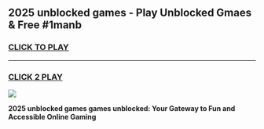 
## 2025 unblocked games - Play Unblocked Gmaes & Free #1manb
<h3>
<a href="https://premium.freeplayer.one?title=2025_unblocked_games&ref=03M">CLICK TO PLAY</a></h3>
<hr>

<h3>
<a href="https://premium.freeplayer.one?title=2025_unblocked_games&ref=03M">CLICK 2 PLAY</a>
  
</h3>

<a href="https://premium.freeplayer.one?title=2025_unblocked_games&ref=03M"><img src="https://clearcache.store/games.png"></a>


**2025 unblocked games games unblocked: Your Gateway to Fun and Accessible Online Gaming**
